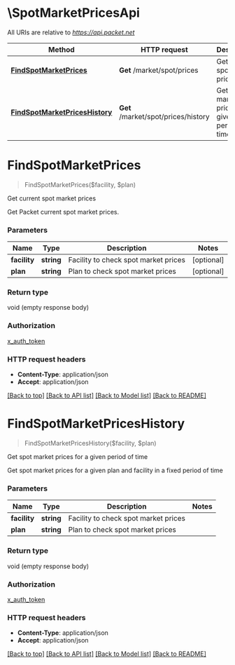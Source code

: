 # \SpotMarketPricesApi

All URIs are relative to *https://api.packet.net*

Method | HTTP request | Description
------------- | ------------- | -------------
[**FindSpotMarketPrices**](SpotMarketPricesApi.md#FindSpotMarketPrices) | **Get** /market/spot/prices | Get current spot market prices
[**FindSpotMarketPricesHistory**](SpotMarketPricesApi.md#FindSpotMarketPricesHistory) | **Get** /market/spot/prices/history | Get spot market prices for a given period of time


# **FindSpotMarketPrices**
> FindSpotMarketPrices($facility, $plan)

Get current spot market prices

Get Packet current spot market prices.


### Parameters

Name | Type | Description  | Notes
------------- | ------------- | ------------- | -------------
 **facility** | **string**| Facility to check spot market prices | [optional] 
 **plan** | **string**| Plan to check spot market prices | [optional] 

### Return type

void (empty response body)

### Authorization

[x_auth_token](../README.md#x_auth_token)

### HTTP request headers

 - **Content-Type**: application/json
 - **Accept**: application/json

[[Back to top]](#) [[Back to API list]](../README.md#documentation-for-api-endpoints) [[Back to Model list]](../README.md#documentation-for-models) [[Back to README]](../README.md)

# **FindSpotMarketPricesHistory**
> FindSpotMarketPricesHistory($facility, $plan)

Get spot market prices for a given period of time

Get spot market prices for a given plan and facility in a fixed period of time


### Parameters

Name | Type | Description  | Notes
------------- | ------------- | ------------- | -------------
 **facility** | **string**| Facility to check spot market prices | 
 **plan** | **string**| Plan to check spot market prices | 

### Return type

void (empty response body)

### Authorization

[x_auth_token](../README.md#x_auth_token)

### HTTP request headers

 - **Content-Type**: application/json
 - **Accept**: application/json

[[Back to top]](#) [[Back to API list]](../README.md#documentation-for-api-endpoints) [[Back to Model list]](../README.md#documentation-for-models) [[Back to README]](../README.md)

